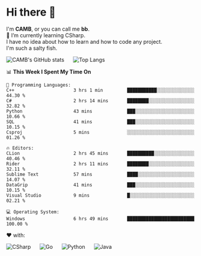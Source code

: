 # Hi there 👋
<!--
**CAMB-dev/CAMB-dev** is a ✨ _special_ ✨ repository because its `README.md` (this file) appears on your GitHub profile.

Here are some ideas to get you started:

- 🔭 I’m currently working on ...
- 🌱 I’m currently learning ...
- 👯 I’m looking to collaborate on ...
- 🤔 I’m looking for help with ...
- 💬 Ask me about ...
- 📫 How to reach me: ...
- 😄 Pronouns: ...
- ⚡ Fun fact: ...
-->
 I'm **CAMB**, or you can call me **bb**.  
 🌱 I’m currently learning CSharp.  
 I have no idea about how to learn and how to code any project.  
 I'm such a salty fish.
 
 
![CAMB's GitHub stats](https://github-readme-stats.vercel.app/api?username=CAMB-dev&show_icons=true&theme=tokyonight)
&nbsp;&nbsp;&nbsp;&nbsp;
![Top Langs](https://github-readme-stats.vercel.app/api/top-langs/?username=CAMB-dev&langs_count=5&theme=tokyonight)


<!--START_SECTION:waka-->
📊 **This Week I Spent My Time On** 

```text
💬 Programming Languages: 
C++                      3 hrs 1 min         ███████████░░░░░░░░░░░░░░   44.30 % 
C#                       2 hrs 14 mins       ████████░░░░░░░░░░░░░░░░░   32.82 % 
Python                   43 mins             ███░░░░░░░░░░░░░░░░░░░░░░   10.66 % 
SQL                      41 mins             ███░░░░░░░░░░░░░░░░░░░░░░   10.15 % 
Csproj                   5 mins              ░░░░░░░░░░░░░░░░░░░░░░░░░   01.26 % 

🔥 Editors: 
CLion                    2 hrs 45 mins       ██████████░░░░░░░░░░░░░░░   40.46 % 
Rider                    2 hrs 11 mins       ████████░░░░░░░░░░░░░░░░░   32.11 % 
Sublime Text             57 mins             ████░░░░░░░░░░░░░░░░░░░░░   14.07 % 
DataGrip                 41 mins             ███░░░░░░░░░░░░░░░░░░░░░░   10.15 % 
Visual Studio            9 mins              █░░░░░░░░░░░░░░░░░░░░░░░░   02.21 % 

💻 Operating System: 
Windows                  6 hrs 49 mins       █████████████████████████   100.00 % 
```


<!--END_SECTION:waka-->


❤ with:

![CSharp](https://img.shields.io/badge/CSharp-%23512BD4?style=for-the-badge&logo=.net)
&nbsp;&nbsp;&nbsp;&nbsp;
![Go](https://img.shields.io/badge/Go-000000?style=for-the-badge&logo=go)
&nbsp;&nbsp;&nbsp;&nbsp;
![Python](https://img.shields.io/badge/Python-000000?style=for-the-badge&logo=python)
&nbsp;&nbsp;&nbsp;&nbsp;
![Java](https://img.shields.io/badge/Java-964B00?style=for-the-badge&logo=openjdk)

